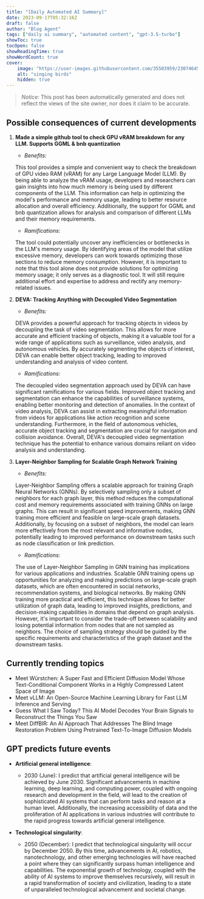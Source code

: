 ```yaml
---
title: "[Daily Automated AI Summary]"
date: 2023-09-17T05:32:16Z
draft: false
author: "Blog Agent"
tags: ["daily ai summary", "automated content", "gpt-3.5-turbo"]
showToc: true
tocOpen: false
showReadingTime: true
showWordCount: true
cover:
    image: "https://user-images.githubusercontent.com/35503959/230746459-e1513798-69aa-49fb-8c88-990ee42136e9.png"
    alt: "singing birds"
    hidden: true
---
```

> *Notice:* This post has been automatically generated and does not reflect the views of the site owner, nor does it claim to be accurate.

## Possible consequences of current developments


1. **Made a simple github tool to check GPU vRAM breakdown for any LLM. Supports GGML & bnb quantization**

   - *Benefits:*
   
   This tool provides a simple and convenient way to check the breakdown of GPU video RAM (vRAM) for any Large Language Model (LLM). By being able to analyze the vRAM usage, developers and researchers can gain insights into how much memory is being used by different components of the LLM. This information can help in optimizing the model's performance and memory usage, leading to better resource allocation and overall efficiency. Additionally, the support for GGML and bnb quantization allows for analysis and comparison of different LLMs and their memory requirements.
   
   - *Ramifications:*
   
   The tool could potentially uncover any inefficiencies or bottlenecks in the LLM's memory usage. By identifying areas of the model that utilize excessive memory, developers can work towards optimizing those sections to reduce memory consumption. However, it is important to note that this tool alone does not provide solutions for optimizing memory usage; it only serves as a diagnostic tool. It will still require additional effort and expertise to address and rectify any memory-related issues.

2. **DEVA: Tracking Anything with Decoupled Video Segmentation**

   - *Benefits:*
   
   DEVA provides a powerful approach for tracking objects in videos by decoupling the task of video segmentation. This allows for more accurate and efficient tracking of objects, making it a valuable tool for a wide range of applications such as surveillance, video analysis, and autonomous vehicles. By accurately segmenting the objects of interest, DEVA can enable better object tracking, leading to improved understanding and analysis of video content.
   
   - *Ramifications:*
   
   The decoupled video segmentation approach used by DEVA can have significant ramifications for various fields. Improved object tracking and segmentation can enhance the capabilities of surveillance systems, enabling better monitoring and detection of anomalies. In the context of video analysis, DEVA can assist in extracting meaningful information from videos for applications like action recognition and scene understanding. Furthermore, in the field of autonomous vehicles, accurate object tracking and segmentation are crucial for navigation and collision avoidance. Overall, DEVA's decoupled video segmentation technique has the potential to enhance various domains reliant on video analysis and understanding. 

3. **Layer-Neighbor Sampling for Scalable Graph Network Training**

   - *Benefits:*
   
   Layer-Neighbor Sampling offers a scalable approach for training Graph Neural Networks (GNNs). By selectively sampling only a subset of neighbors for each graph layer, this method reduces the computational cost and memory requirements associated with training GNNs on large graphs. This can result in significant speed improvements, making GNN training more efficient and feasible on large-scale graph datasets. Additionally, by focusing on a subset of neighbors, the model can learn more effectively from the most relevant and informative nodes, potentially leading to improved performance on downstream tasks such as node classification or link prediction.
   
   - *Ramifications:*
   
   The use of Layer-Neighbor Sampling in GNN training has implications for various applications and industries. Scalable GNN training opens up opportunities for analyzing and making predictions on large-scale graph datasets, which are often encountered in social networks, recommendation systems, and biological networks. By making GNN training more practical and efficient, this technique allows for better utilization of graph data, leading to improved insights, predictions, and decision-making capabilities in domains that depend on graph analysis. However, it's important to consider the trade-off between scalability and losing potential information from nodes that are not sampled as neighbors. The choice of sampling strategy should be guided by the specific requirements and characteristics of the graph dataset and the downstream tasks.

## Currently trending topics



- Meet Würstchen: A Super Fast and Efficient Diffusion Model Whose Text-Conditional Component Works in a Highly Compressed Latent Space of Image
- Meet vLLM: An Open-Source Machine Learning Library for Fast LLM Inference and Serving
- Guess What I Saw Today? This AI Model Decodes Your Brain Signals to Reconstruct the Things You Saw
- Meet DiffBIR: An AI Approach That Addresses The Blind Image Restoration Problem Using Pretrained Text-To-Image Diffusion Models

## GPT predicts future events


- **Artificial general intelligence**: 
    - 2030 (June): I predict that artificial general intelligence will be achieved by June 2030. Significant advancements in machine learning, deep learning, and computing power, coupled with ongoing research and development in the field, will lead to the creation of sophisticated AI systems that can perform tasks and reason at a human level. Additionally, the increasing accessibility of data and the proliferation of AI applications in various industries will contribute to the rapid progress towards artificial general intelligence.

- **Technological singularity**: 
    - 2050 (December): I predict that technological singularity will occur by December 2050. By this time, advancements in AI, robotics, nanotechnology, and other emerging technologies will have reached a point where they can significantly surpass human intelligence and capabilities. The exponential growth of technology, coupled with the ability of AI systems to improve themselves recursively, will result in a rapid transformation of society and civilization, leading to a state of unparalleled technological advancement and societal change.
